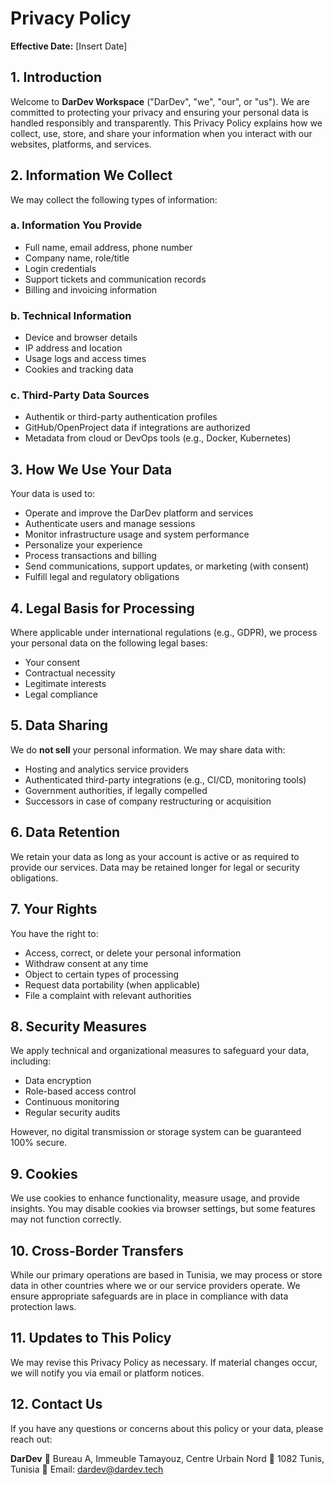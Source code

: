 # **Privacy Policy**

**Effective Date:** \[Insert Date]

## **1. Introduction**

Welcome to **DarDev Workspace** ("DarDev", "we", "our", or "us"). We are committed to protecting your privacy and ensuring your personal data is handled responsibly and transparently. This Privacy Policy explains how we collect, use, store, and share your information when you interact with our websites, platforms, and services.

## **2. Information We Collect**

We may collect the following types of information:

### a. Information You Provide

* Full name, email address, phone number
* Company name, role/title
* Login credentials
* Support tickets and communication records
* Billing and invoicing information

### b. Technical Information

* Device and browser details
* IP address and location
* Usage logs and access times
* Cookies and tracking data

### c. Third-Party Data Sources

* Authentik or third-party authentication profiles
* GitHub/OpenProject data if integrations are authorized
* Metadata from cloud or DevOps tools (e.g., Docker, Kubernetes)

## **3. How We Use Your Data**

Your data is used to:

* Operate and improve the DarDev platform and services
* Authenticate users and manage sessions
* Monitor infrastructure usage and system performance
* Personalize your experience
* Process transactions and billing
* Send communications, support updates, or marketing (with consent)
* Fulfill legal and regulatory obligations

## **4. Legal Basis for Processing**

Where applicable under international regulations (e.g., GDPR), we process your personal data on the following legal bases:

* Your consent
* Contractual necessity
* Legitimate interests
* Legal compliance

## **5. Data Sharing**

We do **not sell** your personal information. We may share data with:

* Hosting and analytics service providers
* Authenticated third-party integrations (e.g., CI/CD, monitoring tools)
* Government authorities, if legally compelled
* Successors in case of company restructuring or acquisition

## **6. Data Retention**

We retain your data as long as your account is active or as required to provide our services. Data may be retained longer for legal or security obligations.

## **7. Your Rights**

You have the right to:

* Access, correct, or delete your personal information
* Withdraw consent at any time
* Object to certain types of processing
* Request data portability (when applicable)
* File a complaint with relevant authorities

## **8. Security Measures**

We apply technical and organizational measures to safeguard your data, including:

* Data encryption
* Role-based access control
* Continuous monitoring
* Regular security audits

However, no digital transmission or storage system can be guaranteed 100% secure.

## **9. Cookies**

We use cookies to enhance functionality, measure usage, and provide insights. You may disable cookies via browser settings, but some features may not function correctly.

## **10. Cross-Border Transfers**

While our primary operations are based in Tunisia, we may process or store data in other countries where we or our service providers operate. We ensure appropriate safeguards are in place in compliance with data protection laws.

## **11. Updates to This Policy**

We may revise this Privacy Policy as necessary. If material changes occur, we will notify you via email or platform notices.

## **12. Contact Us**

If you have any questions or concerns about this policy or your data, please reach out:

**DarDev**
📍 Bureau A, Immeuble Tamayouz, Centre Urbain Nord
📮 1082 Tunis, Tunisia
📧 Email: [dardev@dardev.tech](mailto:dardev@dardev.tech)
